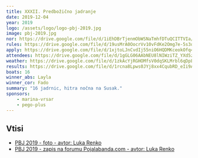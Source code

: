 ```yaml
---
title: XXXII. Predbožično jadranje
date: 2019-12-04
year: 2019
logo: /assets/logo/logo-pbj-2019.jpg
image: pbj-2019.jpg
nor: https://drive.google.com/file/d/1iEhDBrTjenmObWSNaTmhfDTuQCITTVIa/view?usp=sharing
rules: https://drive.google.com/file/d/19usMrA0OocrVv10vFdKe2Omg7e-5s3qT/view?usp=sharing
apply: https://drive.google.com/file/d/1xjtoLJnCvdIj55niO6HQDMKceokOfq4N/view?usp=sharing
attendees: https://drive.google.com/file/d/1gGLG06AAbNEU8lNIWziTZ_YXd5zsaCTb/view?usp=sharing
weather: https://drive.google.com/file/d/1zkAcYjRGHOMfsV0dqSKLMrbl6qDpLktl/view?usp=sharing
results: https://drive.google.com/file/d/1rcna8Lpws0JYj8xx4CqubRD_eIi9AYFZ/view?usp=sharing
boats: 16
winner_abs: Layla
winner_cor: Fado
summary: "16 jadrnic, hitra nočna na Susak."
sponsors:
    - marina-vrsar
    - pego-plus
---
```


## Vtisi
 - [PBJ 2019 - foto - avtor: Luka Renko](https://photos.app.goo.gl/vGBm4RaFNuZUnuKk8)
 - [PBJ 2019 - zapis na forumu Pojalabanda.com - avtor: Luka Renko](https://pojalabanda.com/t/predbozicno-jadranje/64/6)
